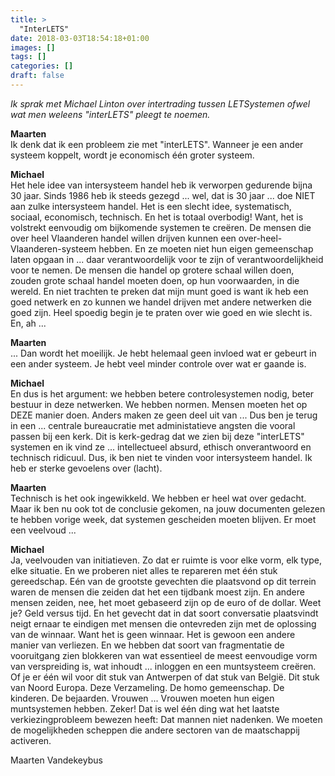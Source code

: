 ```yaml
---
title: >
  "InterLETS"
date: 2018-03-03T18:54:18+01:00
images: []
tags: []
categories: []
draft: false
---
```


_Ik sprak met Michael Linton over intertrading tussen LETSystemen ofwel wat men weleens "interLETS" pleegt te noemen._

**Maarten**\
Ik denk dat ik een probleem zie met "interLETS". Wanneer je een ander systeem koppelt, wordt je economisch één groter systeem.

**Michael**\
Het hele idee van intersysteem handel heb ik verworpen gedurende bijna 30 jaar. Sinds 1986 heb ik steeds gezegd ... wel, dat is 30 jaar ... doe NIET aan zulke intersysteem handel. Het is een slecht idee, systematisch, sociaal, economisch, technisch. En het is totaal overbodig! Want, het is volstrekt eenvoudig om bijkomende systemen te creëren.  De mensen die over heel Vlaanderen handel willen drijven kunnen een over-heel-Vlaanderen-systeem hebben. En ze moeten niet hun eigen gemeenschap laten opgaan in ...  daar verantwoordelijk voor te zijn of verantwoordelijkheid voor te nemen.  De mensen die handel op grotere schaal willen doen, zouden grote schaal handel moeten doen, op hun voorwaarden, in die wereld. En niet trachten te preken dat mijn munt goed is want ik heb een goed netwerk en zo kunnen we handel drijven met andere netwerken die goed zijn. Heel spoedig begin je te praten over wie goed en wie slecht is. En, ah ...

**Maarten**\
... Dan wordt het moeilijk. Je hebt helemaal geen invloed wat er gebeurt in een ander systeem. Je hebt veel minder controle over wat er gaande is.

**Michael**\
En dus is het argument: we hebben betere controlesystemen nodig, beter bestuur in deze netwerken.  We hebben normen. Mensen moeten het op DEZE manier doen. Anders maken ze geen deel uit van ... Dus ben je terug in een ... centrale bureaucratie met administatieve angsten die vooral passen bij een kerk. Dit is kerk-gedrag dat we zien bij deze "interLETS" systemen en ik vind ze ... intellectueel absurd, ethisch onverantwoord en technisch ridicuul. Dus, ik ben niet te vinden voor intersysteem handel. Ik heb er sterke gevoelens over (lacht).

**Maarten**\
Technisch is het ook ingewikkeld. We hebben er heel wat over gedacht. Maar ik ben nu ook tot de conclusie gekomen, na jouw documenten gelezen te hebben vorige week, dat systemen gescheiden moeten blijven. Er moet een veelvoud ...

**Michael**\
Ja, veelvouden van initiatieven. Zo dat er ruimte is voor elke vorm, elk type, elke situatie. En we proberen niet alles te repareren met één stuk gereedschap. Eén van de grootste gevechten die plaatsvond op dit terrein waren de mensen die zeiden dat het een tijdbank moest zijn. En andere mensen zeiden, nee, het moet gebaseerd zijn op de euro of de dollar. Weet je? Geld versus tijd. En het gevecht dat in dat soort conversatie plaatsvindt neigt ernaar te eindigen met mensen die ontevreden zijn met de oplossing van de winnaar. Want het is geen winnaar. Het is gewoon een andere manier van verliezen. En we hebben dat soort van fragmentatie de vooruitgang zien blokkeren van wat essentieel de meest eenvoudige vorm van verspreiding is, wat inhoudt ... inloggen en een muntsysteem creëren. Of je er één wil voor dit stuk van Antwerpen of dat stuk van België. Dit stuk van Noord Europa. Deze Verzameling. De homo gemeenschap. De kinderen. De bejaarden. Vrouwen ... Vrouwen moeten hun eigen muntsystemen hebben. Zeker! Dat is wel één ding wat het laatste verkiezingprobleem bewezen heeft: Dat mannen niet nadenken. We moeten de mogelijkheden scheppen die andere sectoren van de maatschappij activeren.

Maarten Vandekeybus
